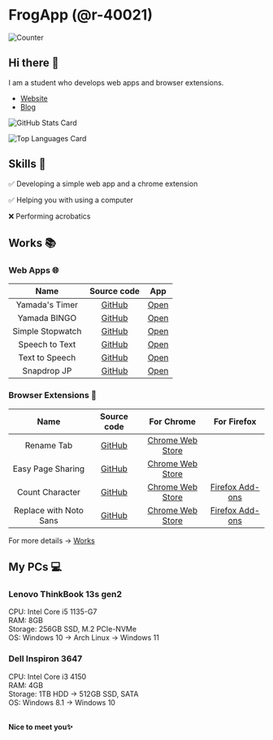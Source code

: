 # FrogApp (@r-40021)

![Counter](https://profile-counter.glitch.me/r-40021/count.svg)

## Hi there 👋
I am a student who develops web apps and browser extensions.

- [Website](https://frogapp.net)
- [Blog](https://blog.frogapp.net)

![GitHub Stats Card](https://github-readme-stats.vercel.app/api?username=r-40021&count_private=true&theme=react)

![Top Languages Card](https://github-readme-stats.vercel.app/api/top-langs/?username=r-40021&count_private=true&theme=react)

## Skills 💪
✅ Developing a simple web app and a chrome extension

✅ Helping you with using a computer

❌ Performing acrobatics

## Works 📚

### Web Apps 🌐
| Name | Source code | App |
| :----: | :----: | :----: |
| Yamada's Timer | [GitHub](https://github.com/r-40021/countdown-timer) | [Open](https://timer.frogapp.net) |
| Yamada BINGO | [GitHub](https://github.com/r-40021/bingo) | [Open](https://bingo.frogapp.net) |
| Simple Stopwatch | [GitHub](https://github.com/r-40021/stopwatch) | [Open](https://stopwatch.frogapp.net) |
| Speech to Text | [GitHub](https://github.com/r-40021/web-speech-api) | [Open](https://speech.frogapp.net) |
| Text to Speech | [GitHub](https://github.com/r-40021/read-text) | [Open](https://read.frogapp.net) |
| Snapdrop JP | [GitHub](https://github.com/r-40021/snapdrop-jp) | [Open](https://share.frogapp.net) |

### Browser Extensions 🦊
| Name | Source code | For Chrome | For Firefox |
| :------: | :----------: | :----------------: | :------------------: |
| Rename Tab | [GitHub](https://github.com/r-40021/rename_tab) | [Chrome Web Store](https://chrome.google.com/webstore/detail/nbpkdabdmbefnemcjehinaeklgmngdoo) | |
| Easy Page Sharing | [GitHub](https://github.com/r-40021/copy_title-URL) | [Chrome Web Store](https://chrome.google.com/webstore/detail/eoccdpbaigkllhflcgidhpcedgmlckkp) | |
| Count Character | [GitHub](https://github.com/r-40021/count-character) | [Chrome Web Store](https://chrome.google.com/webstore/detail/bhfihcmmnnagikobmgakbjliddjmfgmd) | [Firefox Add-ons](https://addons.mozilla.org/ja/firefox/addon/count-character/) |
| Replace with Noto Sans | [GitHub](https://github.com/r-40021/replace-font) | [Chrome Web Store](https://chrome.google.com/webstore/detail/oecglhldbofcklanmhckefiflhfhabdd) | [Firefox Add-ons](https://addons.mozilla.org/ja/firefox/addon/replace-with-noto/) |

For more details -> [Works](https://r-40021.github.io/works)

## My PCs 💻
### Lenovo ThinkBook 13s gen2
CPU: Intel Core i5 1135-G7  
RAM: 8GB  
Storage: 256GB SSD, M.2 PCIe-NVMe  
OS: Windows 10 -> Arch Linux -> Windows 11

### Dell Inspiron 3647
CPU: Intel Core i3 4150  
RAM: 4GB  
Storage: 1TB HDD -> 512GB SSD, SATA  
OS: Windows 8.1 -> Windows 10

<br>**Nice to meet you✨**
